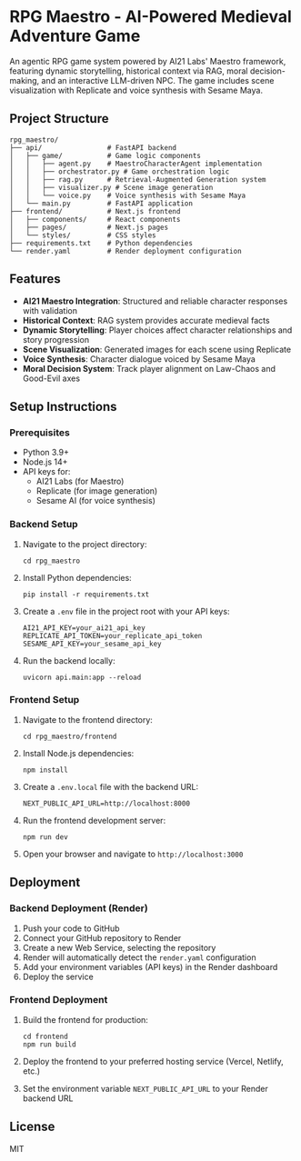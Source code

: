 # RPG Maestro - AI-Powered Medieval Adventure Game

An agentic RPG game system powered by AI21 Labs' Maestro framework, featuring dynamic storytelling, historical context via RAG, moral decision-making, and an interactive LLM-driven NPC. The game includes scene visualization with Replicate and voice synthesis with Sesame Maya.

## Project Structure

```
rpg_maestro/
├── api/                # FastAPI backend
│   ├── game/           # Game logic components
│   │   ├── agent.py    # MaestroCharacterAgent implementation
│   │   ├── orchestrator.py # Game orchestration logic
│   │   ├── rag.py      # Retrieval-Augmented Generation system
│   │   ├── visualizer.py # Scene image generation
│   │   └── voice.py    # Voice synthesis with Sesame Maya
│   └── main.py         # FastAPI application
├── frontend/           # Next.js frontend
│   ├── components/     # React components
│   ├── pages/          # Next.js pages
│   └── styles/         # CSS styles
├── requirements.txt    # Python dependencies
└── render.yaml         # Render deployment configuration
```

## Features

- **AI21 Maestro Integration**: Structured and reliable character responses with validation
- **Historical Context**: RAG system provides accurate medieval facts
- **Dynamic Storytelling**: Player choices affect character relationships and story progression
- **Scene Visualization**: Generated images for each scene using Replicate
- **Voice Synthesis**: Character dialogue voiced by Sesame Maya
- **Moral Decision System**: Track player alignment on Law-Chaos and Good-Evil axes

## Setup Instructions

### Prerequisites

- Python 3.9+
- Node.js 14+
- API keys for:
  - AI21 Labs (for Maestro)
  - Replicate (for image generation)
  - Sesame AI (for voice synthesis)

### Backend Setup

1. Navigate to the project directory:
   ```
   cd rpg_maestro
   ```

2. Install Python dependencies:
   ```
   pip install -r requirements.txt
   ```

3. Create a `.env` file in the project root with your API keys:
   ```
   AI21_API_KEY=your_ai21_api_key
   REPLICATE_API_TOKEN=your_replicate_api_token
   SESAME_API_KEY=your_sesame_api_key
   ```

4. Run the backend locally:
   ```
   uvicorn api.main:app --reload
   ```

### Frontend Setup

1. Navigate to the frontend directory:
   ```
   cd rpg_maestro/frontend
   ```

2. Install Node.js dependencies:
   ```
   npm install
   ```

3. Create a `.env.local` file with the backend URL:
   ```
   NEXT_PUBLIC_API_URL=http://localhost:8000
   ```

4. Run the frontend development server:
   ```
   npm run dev
   ```

5. Open your browser and navigate to `http://localhost:3000`

## Deployment

### Backend Deployment (Render)

1. Push your code to GitHub
2. Connect your GitHub repository to Render
3. Create a new Web Service, selecting the repository
4. Render will automatically detect the `render.yaml` configuration
5. Add your environment variables (API keys) in the Render dashboard
6. Deploy the service

### Frontend Deployment

1. Build the frontend for production:
   ```
   cd frontend
   npm run build
   ```

2. Deploy the frontend to your preferred hosting service (Vercel, Netlify, etc.)
3. Set the environment variable `NEXT_PUBLIC_API_URL` to your Render backend URL

## License

MIT
